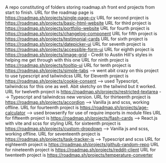 A repo constituting of folders storing roadmap.sh front end projects from start to finish.
URL for the roadmap page is https://roadmap.sh/projects/single-page-cv
URL for second project is https://roadmap.sh/projects/basic-html-website
URL for third project is https://roadmap.sh/projects/portfolio-website
URL for fourth project is https://roadmap.sh/projects/changelog-component
URL for fifth project is https://roadmap.sh/projects/testimonial-cards
URL for sixth project is https://roadmap.sh/projects/datepicker-ui
URL for seventh project is https://roadmap.sh/projects/accessible-form-ui
URL for eighth project is https://roadmap.sh/projects/image-grid - Credit to Austin Hill's styles in helping me get through with this one
URL for ninth project is https://roadmap.sh/projects/tooltip-ui
URL for tenth project is https://roadmap.sh/projects/simple-tabs --> went abit crazy on this project to use typescript and tailwindcss
URL for Eleventh project is https://roadmap.sh/projects/cookie-consent --> used Typescript, tailwindcss for this one as well. Abit sketchy on the tailwind but it worked.
URL for twelveth project is https://roadmap.sh/projects/restricted-textarea --> Typescript and tailwindcss new version.
URL for thirteenth project is https://roadmap.sh/projects/accordion --> Vanilla js and scss, working offline.
URL for fourteenth project is https://roadmap.sh/projects/age-calculator --> used browserify for use of require imports in module files
URL for fifteenth project is https://roadmap.sh/projects/flash-cards --> React.js with vite and scss for styling
URL for sixteenth project is https://roadmap.sh/projects/custom-dropdown --> Vanilla js and scss, working offline.
URL for seventeenth project is https://roadmap.sh/projects/task-tracker-js --> Typescript and scss
URL for eighteenth project is https://roadmap.sh/projects/github-random-repo
URL for nineteenth project is https://roadmap.sh/projects/reddit-client
URL for twenteeth project is https://roadmap.sh/projects/temperature-converter
